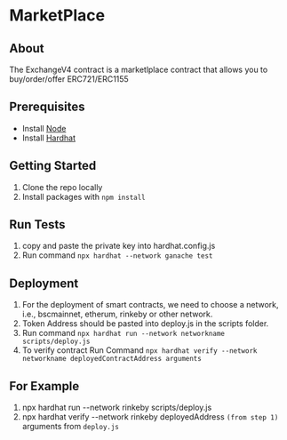 # MarketPlace

## About

The ExchangeV4 contract is a marketlplace contract that  allows you to buy/order/offer ERC721/ERC1155 

## Prerequisites

- Install [Node](https://nodejs.org/)
- Install [Hardhat](https://hardhat.org/getting-started#installation)

## Getting Started

1. Clone the repo locally
2. Install packages with `npm install`

## Run Tests

1. copy and paste the private key into hardhat.config.js
2. Run command `npx hardhat --network ganache test`

## Deployment

1. For the deployment of smart contracts, we need to choose a network, i.e., bscmainnet, etherum, rinkeby or other network.
2. Token Address should be pasted into deploy.js in the scripts folder.
3. Run command `npx hardhat run --network networkname scripts/deploy.js`
4. To verify contract Run Command `npx hardhat verify --network networkname deployedContractAddress arguments`

## For Example
1. npx hardhat run --network rinkeby scripts/deploy.js
2. npx hardhat verify --network rinkeby deployedAddress `(from step 1)` arguments from `deploy.js`
 



